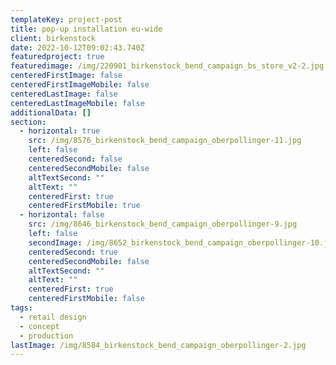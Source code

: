 ```yaml
---
templateKey: project-post
title: pop-up installation eu-wide
client: birkenstock
date: 2022-10-12T09:02:43.740Z
featuredproject: true
featuredimage: /img/220901_birkenstock_bend_campaign_bs_store_v2-2.jpg
centeredFirstImage: false
centeredFirstImageMobile: false
centeredLastImage: false
centeredLastImageMobile: false
additionalData: []
section:
  - horizontal: true
    src: /img/8576_birkenstock_bend_campaign_oberpollinger-11.jpg
    left: false
    centeredSecond: false
    centeredSecondMobile: false
    altTextSecond: ""
    altText: ""
    centeredFirst: true
    centeredFirstMobile: true
  - horizontal: false
    src: /img/8646_birkenstock_bend_campaign_oberpollinger-9.jpg
    left: false
    secondImage: /img/8652_birkenstock_bend_campaign_oberpollinger-10.jpg
    centeredSecond: true
    centeredSecondMobile: false
    altTextSecond: ""
    altText: ""
    centeredFirst: true
    centeredFirstMobile: false
tags:
  - retail design
  - concept
  - production
lastImage: /img/8584_birkenstock_bend_campaign_oberpollinger-2.jpg
---
```

